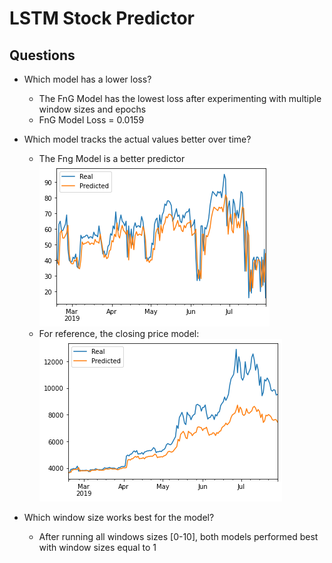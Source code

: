 # LSTM Stock Predictor

## Questions

* Which model has a lower loss?

    * The FnG Model has the lowest loss after experimenting with multiple window sizes and epochs
    * FnG Model Loss = 0.0159

* Which model tracks the actual values better over time?

    * The Fng Model is a better predictor
    ![](fng_model.png)
    * For reference, the closing price model:
     ![](closing_model.png)

* Which window size works best for the model?

    * After running all windows sizes [0-10], both models performed best with window sizes equal to 1

